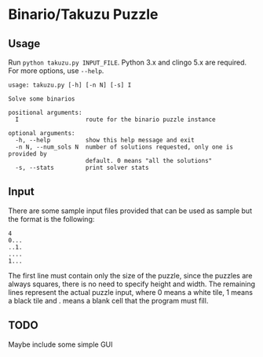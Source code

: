 # Binario/Takuzu Puzzle

## Usage
Run ```python takuzu.py INPUT_FILE```. Python 3.x and clingo 5.x are required.
For more options, use ```--help```.
```
usage: takuzu.py [-h] [-n N] [-s] I

Solve some binarios

positional arguments:
  I                   route for the binario puzzle instance

optional arguments:
  -h, --help          show this help message and exit
  -n N, --num_sols N  number of solutions requested, only one is provided by
                      default. 0 means "all the solutions"
  -s, --stats         print solver stats

```

## Input
There are some sample input files provided that can be used as sample but the
format is the following:
```
4
0...
..1.
....
1...
```

The first line must contain only the size of the puzzle, since the puzzles are
always squares, there is no need to specify height and width.
The remaining lines represent the actual puzzle input, where 0 means a white
tile, 1 means a black tile and . means a blank cell that the program must fill.

## TODO
Maybe include some simple GUI
